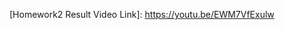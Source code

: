 <p>[Homework2 Result Video Link]: <a href="https://youtu.be/EWM7VfExulw" target="_blank" />https://youtu.be/EWM7VfExulw</p>
